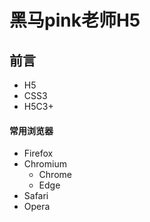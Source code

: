 # 黑马pink老师H5

## 前言

- H5
- CSS3
- H5C3+

#### 常用浏览器

- Firefox
- Chromium
  - Chrome
  - Edge
- Safari
- Opera
